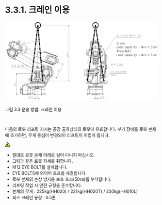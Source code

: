 ﻿# 3.3.1. 크레인 이용


![](../../_assets/그림_3.5_운반방법_크레인이용.png)

그림 3.3 운송 방법: 크레인 이용

<br>

다음의 로봇 리프팅 지시는 공장 출하상태의 로봇에 유효합니다. 부가 장비를 로봇 본체에 추가하면, 무게 중심이 변경되어 리프팅이 어렵게 됩니다.


![](../../_assets/작은주의표시.png)

*	절대로 로봇 본체 아래로 걸어 다니지 마십시오.
*	그림과 같은 로봇 자세를 취합니다.
*	M12 EYE BOLT를 설치합니다.
*	EYE BOLTS에 와이어 로프를 체결합니다.
*	로봇 본체의 손상 방지용 보호 호스(50㎝)를 부착합니다.
*	리프팅 작업 시 안전 규정을 준수합니다.
*	본체의 무게 : 225kg(HH020) / 221kg(HH020T) / 230kg(HH010L)
*	최소 크레인 용량 : 0.5톤 
